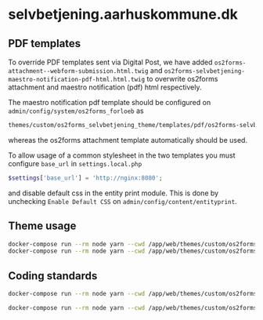 # selvbetjening.aarhuskommune.dk

## PDF templates

To override PDF templates sent via Digital Post, we have added
`os2forms-attachment--webform-submission.html.twig` and
`os2forms-selvbetjening-maestro-notification-pdf-html.html.twig`
to overwrite os2forms attachment and maestro notification (pdf) html
respectively.

The maestro notification pdf template should be configured on
`admin/config/system/os2forms_forloeb` as

```sh
themes/custom/os2forms_selvbetjening_theme/templates/pdf/os2forms-selvbetjening-maestro-notification-pdf-html.html.twig
```

whereas the os2forms attachment template automatically should be used.

To allow usage of a common stylesheet in the two templates you
must configure `base_url` in `settings.local.php`

```php
$settings['base_url'] = 'http://nginx:8080';
```

and disable default css in the entity print module. This is done by
unchecking `Enable Default CSS` on `admin/config/content/entityprint`.


## Theme usage

```sh
docker-compose run --rm node yarn --cwd /app/web/themes/custom/os2forms_selvbetjening_theme install
docker-compose run --rm node yarn --cwd /app/web/themes/custom/os2forms_selvbetjening_theme build
```

## Coding standards

```sh
docker-compose run --rm node yarn --cwd /app/web/themes/custom/os2forms_selvbetjening_theme check-coding-standards
```

```sh
docker-compose run --rm node yarn --cwd /app/web/themes/custom/os2forms_selvbetjening_theme apply-coding-standards
```

